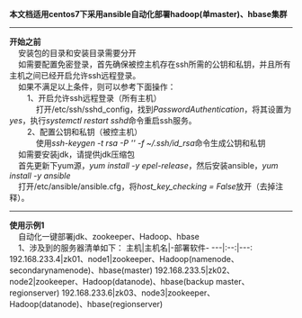 **本文档适用centos7下采用ansible自动化部署hadoop(单master)、hbase集群**

---
**开始之前**  
&nbsp;&nbsp;&nbsp;&nbsp;安装包的目录和安装目录需要分开  
&nbsp;&nbsp;&nbsp;&nbsp;如需要配置免密登录，首先确保被控主机存在ssh所需的公钥和私钥，并且所有主机之间已经开启允许ssh远程登录。  
&nbsp;&nbsp;&nbsp;&nbsp;如果不满足以上条件，则可以参考下面操作：  
&nbsp;&nbsp;&nbsp;&nbsp;&nbsp;&nbsp;&nbsp;&nbsp;1、开启允许ssh远程登录（所有主机）  
&nbsp;&nbsp;&nbsp;&nbsp;&nbsp;&nbsp;&nbsp;&nbsp;&nbsp;&nbsp;&nbsp;&nbsp;打开/etc/ssh/sshd_config，找到*PasswordAuthentication*，将其设置为*yes*，执行*systemctl restart sshd*命令重启ssh服务。  
&nbsp;&nbsp;&nbsp;&nbsp;&nbsp;&nbsp;&nbsp;&nbsp;2、配置公钥和私钥（被控主机）  
&nbsp;&nbsp;&nbsp;&nbsp;&nbsp;&nbsp;&nbsp;&nbsp;&nbsp;&nbsp;&nbsp;&nbsp;使用*ssh-keygen -t rsa -P '' -f ~/.ssh/id_rsa*命令生成公钥和私钥  
&nbsp;&nbsp;&nbsp;&nbsp;如需要安装jdk，请提供jdk压缩包  
&nbsp;&nbsp;&nbsp;&nbsp;首先更新下yum源，*yum install -y epel-release*，然后安装ansible，*yum install -y ansible*   
&nbsp;&nbsp;&nbsp;&nbsp;打开/etc/ansible/ansible.cfg，将*host_key_checking = False*放开（去掉注释）。  

---
**使用示例1**  
&nbsp;&nbsp;&nbsp;&nbsp;自动化一键部署jdk、zookeeper、Hadoop、hbase  
&nbsp;&nbsp;&nbsp;&nbsp;1、涉及到的服务器清单如下：
主机|主机名|-部署软件-
---|:--:|---:
192.168.233.4|zk01、node1|zookeeper、Hadoop(namenode、secondarynamenode)、hbase(master)
192.168.233.5|zk02、node2|zookeeper、Hadoop(datanode)、hbase(backup master、regionserver)
192.168.233.6|zk03、node3|zookeeper、Hadoop(datanode)、hbase(regionserver)
